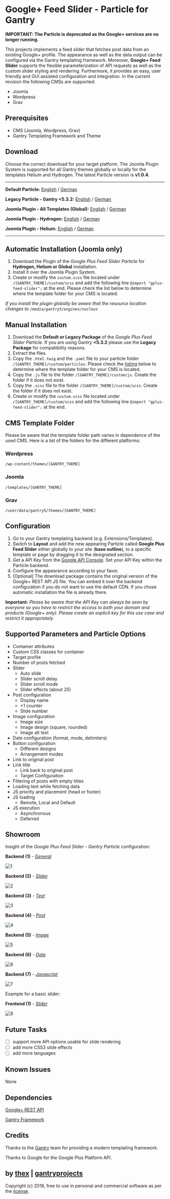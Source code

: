 # Google+ Feed Slider - Particle for Gantry
**IMPORTANT: The Particle is deprecated as the Google+ services are no longer running.**

This projects implements a feed slider that fetches post data from an existing Google+ profile.  The appearance as well as the data output can be configured via the Gantry templating framework. Moreover, **Google+ Feed Slider** supports the flexible parameterization of API requests as well as the custom slider styling and rendering. Furthermore, it provides an easy, user friendly and GUI assisted configuration and integration. In the current revision the following CMSs are supported:
* Joomla
* Wordpress
* Grav

## Prerequisites
* CMS (Joomla, Wordpress, Grav)
* Gantry Templating Framework and Theme

## Download
Choose the correct download for your target platform. The Joomla Plugin System is supported for all Gantry themes globally or locally for the templates Helium and Hydrogen. The latest Particle version is **v1.0.4**.
___
**Default Particle:**
[English](https://github.com/thexmanxyz/Google-Plus-Feed-Slider-Gantry/releases/download/v1.0.4/gfs.particle.only.EN.v1.0.4.zip) / [German](https://github.com/thexmanxyz/Google-Plus-Feed-Slider-Gantry/releases/download/v1.0.4/gfs.particle.only.DE.v1.0.4.zip)

**Legacy Particle - Gantry <5.3.2:**
[English](https://github.com/thexmanxyz/Google-Plus-Feed-Slider-Gantry/releases/download/v1.0.4/gfs.particle.only.legacy.EN.v1.0.4.zip) / [German](https://github.com/thexmanxyz/Google-Plus-Feed-Slider-Gantry/releases/download/v1.0.4/gfs.particle.only.legacy.DE.v1.0.4.zip)

**Joomla Plugin - All Templates (Global):**
[English](https://github.com/thexmanxyz/Google-Plus-Feed-Slider-Gantry/releases/download/v1.0.4/gfs.j3.global.EN.v1.0.4.zip) / [German](https://github.com/thexmanxyz/Google-Plus-Feed-Slider-Gantry/releases/download/v1.0.4/gfs.j3.global.DE.v1.0.4.zip)

**Joomla Plugin - Hydrogen:**
[English](https://github.com/thexmanxyz/Google-Plus-Feed-Slider-Gantry/releases/download/v1.0.4/gfs.j3.hydrogen.EN.v1.0.4.zip) / [German](https://github.com/thexmanxyz/Google-Plus-Feed-Slider-Gantry/releases/download/v1.0.4/gfs.j3.hydrogen.DE.v1.0.4.zip)

**Joomla Plugin - Helium:**
[English](https://github.com/thexmanxyz/Google-Plus-Feed-Slider-Gantry/releases/download/v1.0.4/gfs.j3.helium.EN.v1.0.4.zip) / [German](https://github.com/thexmanxyz/Google-Plus-Feed-Slider-Gantry/releases/download/v1.0.4/gfs.j3.helium.DE.v1.0.4.zip)
___

## Automatic Installation (Joomla only)
1. Download the Plugin of the *Google Plus Feed Slider Particle* for **Hydrogen, Helium or Global** installation.
2. Install it over the Joomla Plugin System.
3. Create or modify the `custom.scss` file located under `/[GANTRY_THEME]/custom/scss` and add the following line `@import "gplus-feed-slider";` at the end. Please check the list below to determine where the template folder for your CMS is located.

*If you install the plugin globally be aware that the resource location changes to `/media/gantry5/engines/nucleus`*

## Manual Installation
1. Download the **Default or Legacy Package** of the *Google Plus Feed Slider Particle*. If you are using Gantry **<5.3.2** please use the **Legacy Package** for compatibility reasons.
2. Extract the files.
3. Copy the `.html.twig` and the `.yaml` file to your particle folder `/[GANTRY_THEME]/custom/particles`. Please check the [listing](https://github.com/thexmanxyz/Google-Plus-Feed-Slider-Gantry#cms-template-folder) below to determine where the template folder for your CMS is located.
4. Copy the `.js` file to the folder `/[GANTRY_THEME]/custom/js`. Create the folder if it does not exist.
5. Copy the `.scss` file to the folder `/[GANTRY_THEME]/custom/scss`. Create the folder if it does not exist.
6. Create or modify the `custom.scss` file located under `/[GANTRY_THEME]/custom/scss` and add the following line `@import "gplus-feed-slider";` at the end.

## CMS Template Folder
Please be aware that the template folder path varies in dependence of the used CMS. Here is a list of the folders for the different platforms:

### Wordpress
`/wp-content/themes/[GANTRY_THEME]`

### Joomla
`/templates/[GANTRY_THEME]`

### Grav
`/user/data/gantry5/themes/[GANTRY_THEME]`
   
## Configuration
1. Go to your Gantry templating backend (e.g. Extensions/Templates).
2. Switch to **Layout** and add the new appearing Particle called **Google Plus Feed Slider** either globally to your site (**base outline**), to a specific template or page by dragging it to the designated section.
3. Get a API Key from the [Google API Console](https://console.cloud.google.com/apis/dashboard). Set your API Key within the Particle backend. 
4. Configure the appearance according to your favor.
5. [Optional] The download package contains the original version of the Google+ REST API JS file. You can embed it over the backend configuration if you do not want to use the default CDN. If you chose automatic installation the file is already there.

**Important:** *Please be aware that the API Key can always be seen by everyone so you have to restrict the access to both your domain and products (Google+ only). Please create an explicit key for this use case and restrict it appropriately*
 
## Supported Parameters and Particle Options
* Container attributes
* Custom CSS classes for container
* Target profile
* Number of posts fetched
* Slider 
  * Auto slide
  * Slider scroll delay
  * Slider scroll mode
  * Slider effects (about 25)
* Post configuration
  * Display name
  * +1 counter
  * Slide number
* Image configuration
  * Image size
  * Image design (square, rounded)
  * Image alt text
* Date configuration (format, mode, delimiters)  
* Button configuration
  * Different designs
  * Arrangement modes
* Link to original post
* Link title
  * Link back to original post
  * Target Configuration
* Filtering of posts with empty titles
* Loading text while fetching data
* JS priority and placement (head or footer)
* JS loading
  * Remote, Local and Default
* JS execution
  * Asynchronous
  * Deferred

## Showroom
Insight of the *Google Plus Feed Slider - Gantry Particle* configuration:

**Backend (1)** - *[General](/screenshots/backend_general.png)*

![1](/screenshots/backend_general.png)

**Backend (2)** - *[Slider](/screenshots/backend_slider.png)*

![2](/screenshots/backend_slider.png)

**Backend (3)** - *[Text](/screenshots/backend_text.png)*

![3](/screenshots/backend_text.png)

**Backend (4)** - *[Post](/screenshots/backend_post.png)*

![4](/screenshots/backend_post.png)

**Backend (5)** - *[Image](/screenshots/backend_image.png)*

![5](/screenshots/backend_image.png)

**Backend (6)** - *[Date](/screenshots/backend_date.png)*

![6](/screenshots/backend_date.png)

**Backend (7)** - *[Javascript](/screenshots/backend_js.png)*

![7](/screenshots/backend_js.png)

Example for a basic slider:

**Frontend (1)** - *[Slider](/screenshots/frontend_slider.gif)*

![8](/screenshots/frontend_slider.png)

## Future Tasks
- [ ] support more API options usable for slide rendering
- [ ] add more CSS3 slide effects
- [ ] add more languages

## Known Issues
None

## Dependencies
[Google+ REST API](https://developers.google.com/+/web/api/rest/)

[Gantry Framework](http://gantry.org/)

## Credits
Thanks to the [Gantry](https://github.com/gantry) team for providing a modern templating framework.

Thanks to Google for the Google Plus Platform API.

## by [thex](https://github.com/thexmanxyz) | [gantryprojects](https://gantryprojects.com)
Copyright (c) 2018, free to use in personal and commercial software as per the [license](/LICENSE).
